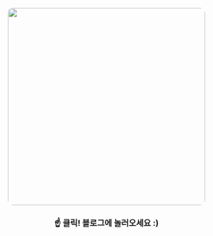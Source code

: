 <p align="center">
    <a href="https://yangdongs.web.app/">
        <img style="border-radius: 10px" width="400px" height="auto" src="https://user-images.githubusercontent.com/37038105/202439323-35317d2a-2964-40ea-9d4b-88eb6d8dc4ea.gif">
    <a>
</p>

<div align=center>
    
### ☝ 클릭! 블로그에 놀러오세요 :)
<!--
![Yanghyeondong's GitHub stats](https://github-readme-stats.vercel.app/api?username=Yanghyeondong&show_icons=true&)
-->
